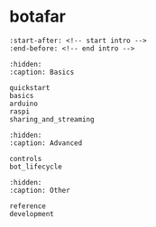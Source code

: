 # botafar

```{include} ../../README.md
:start-after: <!-- start intro -->
:end-before: <!-- end intro -->
```

```{toctree}
:hidden:
:caption: Basics

quickstart
basics
arduino
raspi
sharing_and_streaming
```

```{toctree}
:hidden:
:caption: Advanced

controls
bot_lifecycle
```

```{toctree}
:hidden:
:caption: Other

reference
development
```